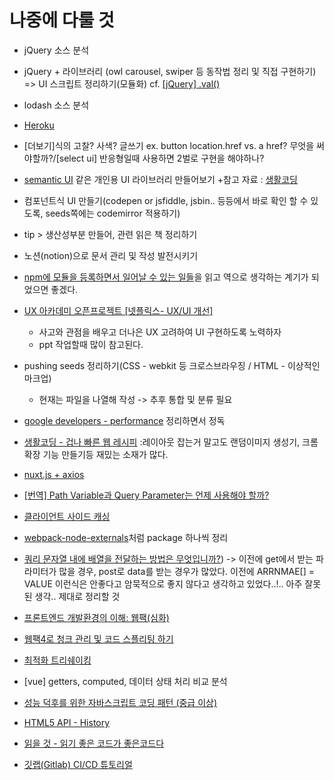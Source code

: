 # 나중에 다룰 것

- jQuery 소스 분석

- jQuery + 라이브러리 (owl carousel, swiper 등 동작법 정리 및 직접 구현하기)
  => UI 스크립트 정리하기(모듈화)
  cf. [[jQuery] .val()](https://webzz.tistory.com/110)
  
- lodash 소스 분석

- [Heroku](https://poiemaweb.com/nodejs-heroku)

- [더보기]식의 고찰? 사색? 글쓰기
  ex. button location.href vs. a href? 무엇을 써야할까?/[select ui] 반응형일때 사용하면 2벌로 구현을 해야하나?

- [semantic UI](https://semantic-ui.com/) 같은 개인용 UI 라이브러리 만들어보기 
    +참고 자료 : [생활코딩](https://opentutorials.org/course/2737)

- 컴포넌트식 UI 만들기(codepen or jsfiddle, jsbin.. 등등에서 바로 확인 할 수 있도록, seeds쪽에는 codemirror 적용하기)

- tip > 생산성부분 만들어, 관련 읽은 책 정리하기

- 노션(notion)으로 문서 관리 및 작성 발전시키기

- [npm에 모듈을 등록하면서 일어날 수 있는 일들](https://ui.toast.com/weekly-pick/ko_20170818/)을 읽고 역으로 생각하는 계기가 되었으면 좋겠다.

- [UX 아카데미 오픈프로젝트 [넷플릭스- UX/UI 개선]](http://blog.rightbrain.co.kr/?p=11426)
    + 사고와 관점을 배우고 더나은 UX 고려하여 UI 구현하도록 노력하자
    + ppt 작업할때 많이 참고된다.


- pushing seeds 정리하기(CSS - webkit 등 크로스브라우징 / HTML - 이상적인 마크업)
    + 현재는 파일을 나열해 작성 -> 추후 통합 및 분류 필요

- [google developers - performance](https://developers.google.com/web/fundamentals/performance/why-performance-matters) 정리하면서 정독


- [생활코딩 - 겁나 빠른 웹 레시피](https://opentutorials.org/course/2473/13570)
:레이아웃 잡는거 말고도 랜덤이미지 생성기, 크롬확장 기능 만들기등 재밌는 소재가 많다.

- [nuxt.js + axios](https://www.smashingmagazine.com/2020/05/getting-started-axios-nuxt/)

- [[번역] Path Variable과 Query Parameter는 언제 사용해야 할까?](https://ryan-han.com/post/translated/pathvariable_queryparam/)

- [클라이언트 사이드 캐싱](https://medium.com/garimoo/%ED%81%B4%EB%9D%BC%EC%9D%B4%EC%96%B8%ED%8A%B8-%EC%82%AC%EC%9D%B4%EB%93%9C-%EC%BA%90%EC%8B%B1-71a3ca7727ff)

- [webpack-node-externals](https://jamong-icetea.tistory.com/349)처럼 package 하나씩 정리

- [쿼리 문자열 내에 배열을 전달하는 방법은 무엇입니까?](https://it-man.tistory.com/1307)) -> 이전에 get에서 받는 파라미터가 많을 경우, post로 data를 받는 경우가 많았다. 이전에 ARRNMAE[] = VALUE 이런식은 안좋다고 암묵적으로 좋지 않다고 생각하고 있었다..!.. 아주 잘못된 생각.. 제대로 정리할 것


- [프론트엔드 개발환경의 이해: 웹팩(심화)](https://jeonghwan-kim.github.io/series/2020/01/02/frontend-dev-env-webpack-intermediate.html)
- [웹팩4로 청크 관리 및 코드 스플리팅 하기](https://www.zerocho.com/category/Webpack/post/58ad4c9d1136440018ba44e7)

- [최적화 트리쉐이킹](https://ui.toast.com/weekly-pick/ko_20180716/)

- [vue] getters, computed, 데이터 상태 처리 비교 분석

- [성능 덕후를 위한 자바스크립트 코딩 패턴 (중급 이상)](https://joshuajangblog.wordpress.com/2016/11/21/javascript-coding-pattern-for-junior-web-developer/)

- [HTML5 API - History](https://mygumi.tistory.com/299?category=648783)

- [읽을 것 - 읽기 좋은 코드가 좋은코드다](http://www.kyobobook.co.kr/product/detailViewKor.laf?ejkGb=KOR&mallGb=KOR&barcode=9788979149142&orderClick=LEA&Kc=)

- [깃랩(Gitlab) CI/CD 튜토리얼](https://velog.io/@wickedev/Gitlab-CICD-%ED%8A%9C%ED%86%A0%EB%A6%AC%EC%96%BC-bljzphditt)

